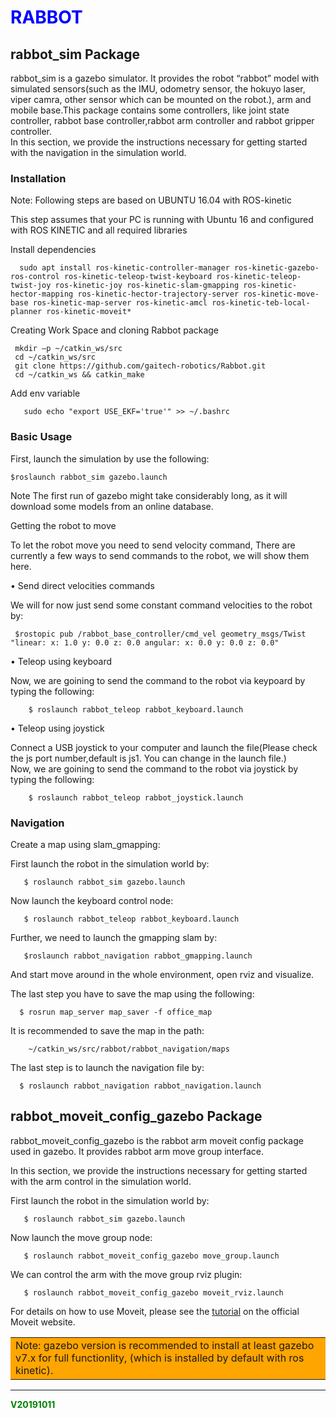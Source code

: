 
# <font color=#0000FF >RABBOT</font> #
## rabbot\_sim Package ##

rabbot\_sim is a gazebo simulator. It provides the robot “rabbot”  model  with simulated sensors(such as the IMU, odometry sensor, the hokuyo laser, viper camra, other sensor  which can be mounted on the robot.), arm and mobile base.This package contains some controllers, like joint state controller, rabbot base controller,rabbot arm controller and rabbot gripper controller.    
In this section, we provide the instructions necessary for getting started with the navigation in the simulation world.


### Installation ###

Note: Following steps are based on UBUNTU 16.04 with ROS-kinetic

This step assumes that your PC is running with Ubuntu 16 and configured with ROS KINETIC and all required libraries

Install dependencies

      sudo apt install ros-kinetic-controller-manager ros-kinetic-gazebo-ros-control ros-kinetic-teleop-twist-keyboard ros-kinetic-teleop-twist-joy ros-kinetic-joy ros-kinetic-slam-gmapping ros-kinetic-hector-mapping ros-kinetic-hector-trajectory-server ros-kinetic-move-base ros-kinetic-map-server ros-kinetic-amcl ros-kinetic-teb-local-planner ros-kinetic-moveit*

Creating Work Space and cloning Rabbot package

     mkdir –p ~/catkin_ws/src
     cd ~/catkin_ws/src
     git clone https://github.com/gaitech-robotics/Rabbot.git
     cd ~/catkin_ws && catkin_make



Add env variable

       sudo echo "export USE_EKF='true'" >> ~/.bashrc


### Basic Usage ###

First, launch the simulation by use the following:

    $roslaunch rabbot_sim gazebo.launch

Note The first run of gazebo might take considerably long, as it will download some models from an online database.

Getting the robot to move

To let the robot move you need to send velocity command,  There are currently a few ways to send commands to the robot, we will show them here.

• Send direct velocities commands

We will for now just send some constant command velocities to the robot by:

     $rostopic pub /rabbot_base_controller/cmd_vel geometry_msgs/Twist "linear: x: 1.0 y: 0.0 z: 0.0 angular: x: 0.0 y: 0.0 z: 0.0"  



•  Teleop using keyboard

Now, we are goining to send the command to the robot via keypoard by typing the following:

        $ roslaunch rabbot_teleop rabbot_keyboard.launch



•  Teleop using joystick

Connect a USB joystick to your computer and launch the file(Please check the js port number,default is js1. You can change in the launch file.)   
Now, we are goining to send the command to the robot via joystick by typing the following:

        $ roslaunch rabbot_teleop rabbot_joystick.launch




### Navigation ###

Create a map using slam_gmapping:

First launch the robot in the simulation world by:

       $ roslaunch rabbot_sim gazebo.launch

Now launch the keyboard control node:

       $ roslaunch rabbot_teleop rabbot_keyboard.launch

Further, we need to launch the gmapping slam by:

       $roslaunch rabbot_navigation rabbot_gmapping.launch

And start move around in the whole environment, open rviz and visualize.







The last step you have to save the map using the following:

      $ rosrun map_server map_saver -f office_map


It is recommended to save the map in the path:

        ~/catkin_ws/src/rabbot/rabbot_navigation/maps


The last step is to launch the navigation file by:

      $ roslaunch rabbot_navigation rabbot_navigation.launch  


## rabbot\_moveit\_config\_gazebo Package ##

rabbot\_moveit\_config\_gazebo is the rabbot arm moveit config package used in gazebo. It provides rabbot arm move group interface. 
    
In this section, we provide the instructions necessary for getting started with the arm control in the simulation world.


First launch the robot in the simulation world by:

       $ roslaunch rabbot_sim gazebo.launch

Now launch the move group node:

       $ roslaunch rabbot_moveit_config_gazebo move_group.launch

We can control the arm with the move group rviz plugin:

       $ roslaunch rabbot_moveit_config_gazebo moveit_rviz.launch

For details on how to use Moveit, please see the [tutorial](http://docs.ros.org/melodic/api/moveit_tutorials/html/index.html "tutorial") on the official Moveit website.    



**<table><tr><td bgcolor=orange> Note: gazebo version is recommended to install at least gazebo v7.x for full functionlity, (which is installed by default with ros kinetic).</td></tr></table>**


***
<font color=#008000 >**V20191011**</font>
